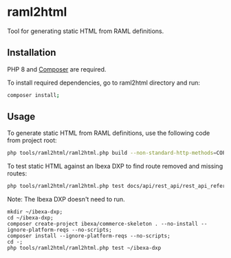 # raml2html

Tool for generating static HTML from RAML definitions.   

## Installation

PHP 8 and [Composer](https://getcomposer.org/) are required.

To install required dependencies, go to raml2html directory and run:

```sh
composer install;
``` 

## Usage

To generate static HTML from RAML definitions, use the following code from project root:

```sh
php tools/raml2html/raml2html.php build --non-standard-http-methods=COPY,MOVE,PUBLISH,SWAP -t default -o docs/api/rest_api/rest_api_reference/ docs/api/rest_api/rest_api_reference/input/ibexa.raml
```

To test static HTML against an Ibexa DXP to find route removed and missing routes:

```sh
php tools/raml2html/raml2html.php test docs/api/rest_api/rest_api_reference/rest_api_reference.html ~/ibexa-dxp
```

Note: The Ibexa DXP doesn't need to run.

```shell
mkdir ~/ibexa-dxp;
cd ~/ibexa-dxp;
composer create-project ibexa/commerce-skeleton . --no-install --ignore-platform-reqs --no-scripts;
composer install --ignore-platform-reqs --no-scripts;
cd -;
php tools/raml2html/raml2html.php test ~/ibexa-dxp
```
